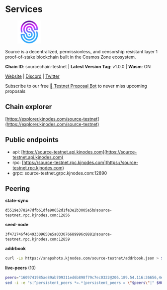 # Services

<figure><img src="https://raw.githubusercontent.com/kj89/cosmos-images/main/logos/source.png" alt=""><figcaption></figcaption></figure>

Source is a decentralized, permissionless, and censorship resistant layer 1 proof-of-stake blockchain built in the Cosmos Zone ecosystem.

**Chain ID**: sourcechain-testnet | **Latest Version Tag**: v1.0.0 | **Wasm**: ON

[Website](https://www.sourceprotocol.io) | [Discord](https://discord.io/SourceProtocol) | [Twitter](https://www.twitter.com/sourceprotocol_)



Subscribe to our free [🤖 Testnet Proposal Bot](https://t.me/kjnodes_testnet_proposal_bot) to never miss upcoming proposals


## Chain explorer
[https://explorer.kjnodes.com/source-testnet](https://explorer.kjnodes.com/source-testnet)

## Public endpoints

* api: [https://source-testnet.api.kjnodes.com](https://source-testnet.api.kjnodes.com)
* rpc: [https://source-testnet.rpc.kjnodes.com](https://source-testnet.rpc.kjnodes.com)
* grpc: source-testnet.grpc.kjnodes.com:12890

## Peering

**state-sync**

```text
d5519e378247dfb61dfe90652d1fe3e2b3005a5b@source-testnet.rpc.kjnodes.com:12856
```

**seed-node**

```text
3f472746f46493309650e5a033076689996c8881@source-testnet.rpc.kjnodes.com:12859
```

**addrbook**
```bash
curl -Ls https://snapshots.kjnodes.com/source-testnet/addrbook.json > $HOME/.source/config/addrbook.json
```

**live-peers** (10)
```bash
peers="1609741985ae89ab709311ed6b898f79c7ec0322@206.189.54.116:26656,4ede26dd5fbb87bd9dba462fe2c3c3e39e15c8f2@207.180.224.128:46656,42bb6ea45070248f5ea1d7c26db7665498a5b8c4@173.249.42.162:28656,b99c46a83e72280ccdb81994fd60b9b1cc74b1ab@84.21.171.142:26656,071b2ba352b966e3af4f4fd0568beb923bf354d4@95.217.153.19:26656,cba9a7c35b554596577e9708d405eb83b1f2a6d2@65.21.248.172:26656,86216a2e88322ca534fedaa91898272cc11d3cc9@173.249.23.196:28656,d5519e378247dfb61dfe90652d1fe3e2b3005a5b@65.109.68.190:12856,cac254555deea35a70c821abd7f3e7db47a46d55@65.109.92.241:20056,2b2f270bd3bd1d518d87ca057597348cd8582698@109.123.252.3:26656"
sed -i -e "s|^persistent_peers *=.*|persistent_peers = \"$peers\"|" $HOME/.source/config/config.toml
```
